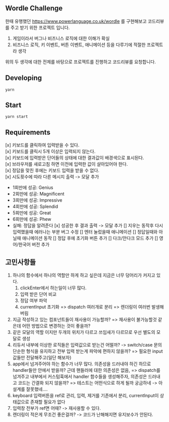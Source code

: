 ## Wordle Challenge

한때 유행했던 https://www.powerlanguage.co.uk/wordle 를 구현해보고 코드리뷰를 주고 받기 위한 프로젝트 입니다.

1. 게임이라서 버그나 비즈니스 로직에 대한 이해가 확실
2. 비즈니스 로직, 키 이벤트, 버튼 이벤트, 애니메이션 등을 다루기에 적절한 프로젝트라 생각

위의 두 생각에 대한 전제를 바탕으로 프로젝트를 진행하고 코드리뷰를 요청합니다.


## Developing

```shell
yarn
```

## Start

```shell
yarn start
```

## Requirements 
[x] 키보드를 클릭하여 입력받을 수 있다.   
[x] 키보드를 클릭시 5개 이상은 입력되지 않는다.   
[x] 키보드에 입력받은 단어들의 상태에 대한 결과값이 배경색으로 표시된다.   
[x] 브라우저를 새로고침 하면 이전에 입력한 값이 살아있어야 한다.  
[x] 정답을 맞친 후에는 키보드 입력을 받을 수 없다.   
[x] 시도횟수에 따라 다른 메시지 출력 -> 모달 추가
- 1회만에 성공: Genius
- 2회만에 성공: Magnificent
- 3회만에 성공: Impressive
- 4회만에 성공: Splendid
- 5회만에 성공: Great
- 6회만에 성공: Phew
- 실패: 정답을 알려준다
[x] 성공한 후 결과 출력 -> 모달 추가
[] 지우는 동작후 다시 입력했을때 에러나는 부분 버그 수정
[] 엔터 눌렀을때 애니메이션
[] 정답일때와 아닐때 애니메이션 동작
[] 정답 후에 초기화 버튼 추가
[] 다크/안다크 모드 추가
[] 영어/한국어 버전 추가
## 고민사항들
1) 하나의 함수에서 하나의 역할만 하게 하고 싶은데 지금은 너무 덩어리가 커지고 있다.
    1) clickEnter에서 하는일이 너무 많다. 
      1) 입력 받은 단어 비교
      2) 정답 여부 파악
      3) currentInput 초기화
    => dispatch 여러개로 분리 => 렌더링이 여러번 발생해버림
2) 지금 작성하고 있는 컴포넌트들이 재사용이 가능할까? => 재사용이 불가능할것 같은데 어떤 방법으로 변경하는 것이 좋을까?
3) 같은 모달의 역할 이지만 두개의 위치가 다르고 쓰임새가 다르므로 우선 별도의 모달로 생성
4) 리듀서 내부에 이상한 로직들은 입력값으로 받는건 어떨까? 
-> switch/case 문의 단순한 형식을 유지하고 전부 입력 받는게 파악에 편하지 않을까? => 필요한 input 값들만 전달해주고(일단 해보자)
1) app에서 넘겨주어야 하는 함수가 너무 많다. 의존성을 드러내야 하긴 하므로 handler들만 안에서 받을까? 근데 핸들러에 대한 의존성은 없음, => dispatch를 넘겨주고 내부에서 커스텀훅에서 handler 함수들을 생성해주자, 의존성은 드러내고 코드는 간결화 되지 않을까? => 테스트는 어떤식으로 하게 될까 궁금하네 -> 아 설계를 잘못했네....
2) keyboard 입력버튼을 ref로 관리, 입력, 제거를 기존에서 분리, currentInput이 상태값으로 존재할 필요가 없다
3) 입력창 전부가 ref면 어때? -> 재사용할 수 있다.
4) 렌더링이 적은게 무조건 좋은걸까? -> 코드가 난해해지면 유지보수가 안된다.